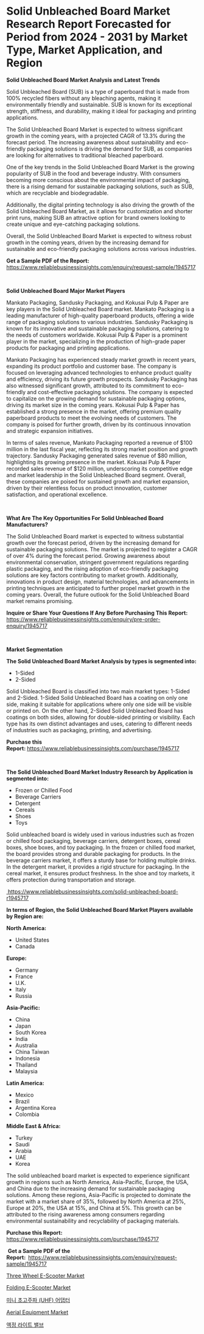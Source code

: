 <p><h1>Solid Unbleached Board Market Research Report Forecasted for Period from 2024 -  2031 by Market Type, Market Application, and Region</h1></p><p><strong>Solid Unbleached Board Market Analysis and Latest Trends</strong></p>
<p><p>Solid Unbleached Board (SUB) is a type of paperboard that is made from 100% recycled fibers without any bleaching agents, making it environmentally friendly and sustainable. SUB is known for its exceptional strength, stiffness, and durability, making it ideal for packaging and printing applications.</p><p>The Solid Unbleached Board Market is expected to witness significant growth in the coming years, with a projected CAGR of 13.3% during the forecast period. The increasing awareness about sustainability and eco-friendly packaging solutions is driving the demand for SUB, as companies are looking for alternatives to traditional bleached paperboard.</p><p>One of the key trends in the Solid Unbleached Board Market is the growing popularity of SUB in the food and beverage industry. With consumers becoming more conscious about the environmental impact of packaging, there is a rising demand for sustainable packaging solutions, such as SUB, which are recyclable and biodegradable.</p><p>Additionally, the digital printing technology is also driving the growth of the Solid Unbleached Board Market, as it allows for customization and shorter print runs, making SUB an attractive option for brand owners looking to create unique and eye-catching packaging solutions.</p><p>Overall, the Solid Unbleached Board Market is expected to witness robust growth in the coming years, driven by the increasing demand for sustainable and eco-friendly packaging solutions across various industries.</p></p>
<p><strong>Get a Sample PDF of the Report:&nbsp;</strong> <a href="https://www.reliablebusinessinsights.com/enquiry/request-sample/1945717">https://www.reliablebusinessinsights.com/enquiry/request-sample/1945717</a></p>
<p>&nbsp;</p>
<p><strong>Solid Unbleached Board Major Market Players</strong></p>
<p><p>Mankato Packaging, Sandusky Packaging, and Kokusai Pulp & Paper are key players in the Solid Unbleached Board market. Mankato Packaging is a leading manufacturer of high-quality paperboard products, offering a wide range of packaging solutions to various industries. Sandusky Packaging is known for its innovative and sustainable packaging solutions, catering to the needs of customers worldwide. Kokusai Pulp & Paper is a prominent player in the market, specializing in the production of high-grade paper products for packaging and printing applications.</p><p>Mankato Packaging has experienced steady market growth in recent years, expanding its product portfolio and customer base. The company is focused on leveraging advanced technologies to enhance product quality and efficiency, driving its future growth prospects. Sandusky Packaging has also witnessed significant growth, attributed to its commitment to eco-friendly and cost-effective packaging solutions. The company is expected to capitalize on the growing demand for sustainable packaging options, driving its market size in the coming years. Kokusai Pulp & Paper has established a strong presence in the market, offering premium quality paperboard products to meet the evolving needs of customers. The company is poised for further growth, driven by its continuous innovation and strategic expansion initiatives.</p><p>In terms of sales revenue, Mankato Packaging reported a revenue of $100 million in the last fiscal year, reflecting its strong market position and growth trajectory. Sandusky Packaging generated sales revenue of $80 million, highlighting its growing presence in the market. Kokusai Pulp & Paper recorded sales revenue of $120 million, underscoring its competitive edge and market leadership in the Solid Unbleached Board segment. Overall, these companies are poised for sustained growth and market expansion, driven by their relentless focus on product innovation, customer satisfaction, and operational excellence.</p></p>
<p>&nbsp;</p>
<p><strong>What Are The Key Opportunities For Solid Unbleached Board Manufacturers?</strong></p>
<p><p>The Solid Unbleached Board market is expected to witness substantial growth over the forecast period, driven by the increasing demand for sustainable packaging solutions. The market is projected to register a CAGR of over 4% during the forecast period. Growing awareness about environmental conservation, stringent government regulations regarding plastic packaging, and the rising adoption of eco-friendly packaging solutions are key factors contributing to market growth. Additionally, innovations in product design, material technologies, and advancements in printing techniques are anticipated to further propel market growth in the coming years. Overall, the future outlook for the Solid Unbleached Board market remains promising.</p></p>
<p><strong>Inquire or Share Your Questions If Any Before Purchasing This Report:</strong> <a href="https://www.reliablebusinessinsights.com/enquiry/pre-order-enquiry/1945717">https://www.reliablebusinessinsights.com/enquiry/pre-order-enquiry/1945717</a></p>
<p>&nbsp;</p>
<p><strong>Market Segmentation</strong></p>
<p><strong>The Solid Unbleached Board Market Analysis by types is segmented into:</strong></p>
<p><ul><li>1-Sided</li><li>2-Sided</li></ul></p>
<p><p>Solid Unbleached Board is classified into two main market types: 1-Sided and 2-Sided. 1-Sided Solid Unbleached Board has a coating on only one side, making it suitable for applications where only one side will be visible or printed on. On the other hand, 2-Sided Solid Unbleached Board has coatings on both sides, allowing for double-sided printing or visibility. Each type has its own distinct advantages and uses, catering to different needs of industries such as packaging, printing, and advertising.</p></p>
<p><strong>Purchase this Report:&nbsp;</strong><a href="https://www.reliablebusinessinsights.com/purchase/1945717">https://www.reliablebusinessinsights.com/purchase/1945717</a></p>
<p>&nbsp;</p>
<p><strong>The Solid Unbleached Board Market Industry Research by Application is segmented into:</strong></p>
<p><ul><li>Frozen or Chilled Food</li><li>Beverage Carriers</li><li>Detergent</li><li>Cereals</li><li>Shoes</li><li>Toys</li></ul></p>
<p><p>Solid unbleached board is widely used in various industries such as frozen or chilled food packaging, beverage carriers, detergent boxes, cereal boxes, shoe boxes, and toy packaging. In the frozen or chilled food market, the board provides strong and durable packaging for products. In the beverage carriers market, it offers a sturdy base for holding multiple drinks. In the detergent market, it provides a rigid structure for packaging. In the cereal market, it ensures product freshness. In the shoe and toy markets, it offers protection during transportation and storage.</p></p>
<p><a href="https://www.reliablebusinessinsights.com/solid-unbleached-board-r1945717">&nbsp;https://www.reliablebusinessinsights.com/solid-unbleached-board-r1945717</a></p>
<p><strong>In terms of Region, the Solid Unbleached Board Market Players available by Region are:</strong></p>
<p>
    <p> <strong> North America: </strong>
        <ul>
            <li>United States</li>
            <li>Canada</li>
        </ul>
        </p> 
    <p> <strong> Europe: </strong>
        <ul>
            <li>Germany</li>
            <li>France</li>
            <li>U.K.</li>
            <li>Italy</li>
            <li>Russia</li>
        </ul>
        </p> 
    <p> <strong> Asia-Pacific: </strong>
        <ul>
            <li>China</li>
            <li>Japan</li>
            <li>South Korea</li>
            <li>India</li>
            <li>Australia</li>
            <li>China Taiwan</li>
            <li>Indonesia</li>
            <li>Thailand</li>
            <li>Malaysia</li>
        </ul>
        </p> 
    <p> <strong> Latin America: </strong>
        <ul>
            <li>Mexico</li>
            <li>Brazil</li>
            <li>Argentina Korea</li>
            <li>Colombia</li>
        </ul>
        </p> 
    <p> <strong> Middle East & Africa: </strong>
        <ul>
            <li>Turkey</li>
            <li>Saudi</li>
            <li>Arabia</li>
            <li>UAE</li>
            <li>Korea</li>
        </ul>
    </p>
    </p>
<p><p>The solid unbleached board market is expected to experience significant growth in regions such as North America, Asia-Pacific, Europe, the USA, and China due to the increasing demand for sustainable packaging solutions. Among these regions, Asia-Pacific is projected to dominate the market with a market share of 35%, followed by North America at 25%, Europe at 20%, the USA at 15%, and China at 5%. This growth can be attributed to the rising awareness among consumers regarding environmental sustainability and recyclability of packaging materials.</p></p>
<p><strong>Purchase this Report: </strong><a href="https://www.reliablebusinessinsights.com/purchase/1945717">https://www.reliablebusinessinsights.com/purchase/1945717</a></p>
<p>&nbsp;<strong>Get a Sample PDF of the Report:&nbsp;&nbsp;</strong><a href="https://www.reliablebusinessinsights.com/enquiry/request-sample/1945717">https://www.reliablebusinessinsights.com/enquiry/request-sample/1945717</a></p>
<p><strong></strong></p>
<p><p><a href="https://github.com/lubmix/Market-Research-Report-List-3/blob/main/three-wheel-e-scooter-market.md">Three Wheel E-Scooter Market</a></p><p><a href="https://github.com/Hazelklievgspy6vdcsmu106w/Market-Research-Report-List-3/blob/main/folding-e-scooter-market.md">Folding E-Scooter Market</a></p><p><a href="https://github.com/rsg307664904/Market-Research-Report-List-2/blob/main/7388008118249.md">미니 초고주파 (UHF) 어댑터</a></p><p><a href="https://issuu.com/reportprime-2/docs/aerial-equipment-market-size-2030.pptx">Aerial Equipment Market</a></p><p><a href="https://github.com/PercyHagernes9778/Market-Research-Report-List-2/blob/main/1702282118250.md">액정 라이트 밸브</a></p></p>